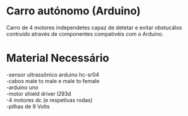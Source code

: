 # Carro autónomo (Arduino)

Carro de 4 motores independetes capaz de detetar e evitar obstucálos contruído através de componentes compativéis com o Arduino.

# Material Necessário

-sensor ultrassônico arduino hc-sr04                                               
-cabos male to male e male to female         
-arduino uno        
-motor shield driver l293d          
-4 motores dc (e respetivas rodas)            
-pilhas de 9 Volts
